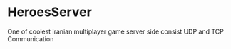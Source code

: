 # HeroesServer
One of coolest iranian multiplayer game server side consist UDP and TCP Communication

